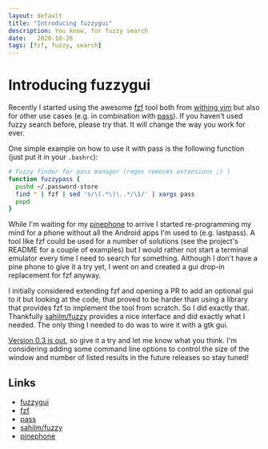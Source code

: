 ```yaml
---
layout: default
title: "Introducing fuzzygui"
description: You know, for fuzzy search
date:   2020-10-26
tags: [fzf, fuzzy, search]
---
```


# Introducing fuzzygui

Recently I started using the awesome [fzf](https://github.com/junegunn/fzf) tool both from [withing vim](https://github.com/junegunn/fzf.vim) but also for other use cases (e.g. in combination with [pass](https://www.passwordstore.org/)). If you haven't used fuzzy search before, please try that. It will change the way you work for ever.

One simple example on how to use it with pass is the following function (just put it in your `.bashrc`):

```bash
# Fuzzy finder for pass manager (regex removes extensions ;) )
function fuzzypass {
  pushd ~/.password-store
  find * | fzf | sed 's/\(.*\)\..*/\1/' | xargs pass
  popd
}
```

While I'm waiting for my [pinephone](https://www.pine64.org/pinephone/) to arrive I started re-programming my mind for a phone without all the Android apps I'm used to (e.g. lastpass). A tool like fzf could be used for a number of solutions (see the project's README for a couple of examples) but I would rather not start a terminal emulator every time I need to search for something. Although I don't have a pine phone to give it a try yet, I went on and created a gui drop-in replacement for fzf anyway.

I initially considered extending fzf and opening a PR to add an optional gui to it but looking at the code, that proved to be harder than using a library that provides fzf to implement the tool from scratch. So I did exactly that. Thankfully [sahilm/fuzzy](https://github.com/sahilm/fuzzy) provides a nice interface and did exactly what I needed. The only thing I needed to do was to wire it with a gtk gui.

[Version 0.3 is out](https://github.com/jimmykarily/fuzzygui/releases/tag/0.3), so give it a try and let me know what you think. I'm considering adding some command line options to control the size of the window and number of listed results in the future releases so stay tuned!


## Links

- [fuzzygui](https://github.com/jimmykarily/fuzzygui)
- [fzf](https://github.com/junegunn/fzf)
- [pass](https://www.passwordstore.org/)
- [sahilm/fuzzy](https://github.com/sahilm/fuzzy)
- [pinephone](https://www.pine64.org/pinephone/)
